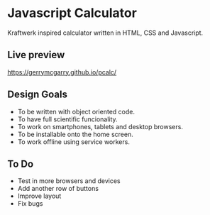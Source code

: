 # Javascript Calculator
Kraftwerk inspired calculator written in HTML, CSS and Javascript. 

## Live preview
https://gerrymcgarry.github.io/pcalc/

## Design Goals
* To be written with object oriented code.
* To have full scientific funcionality.
* To work on smartphones, tablets and desktop browsers.
* To be installable onto the home screen.
* To work offline using service workers.

## To Do
* Test in more browsers and devices
* Add another row of buttons
* Improve layout
* Fix bugs


